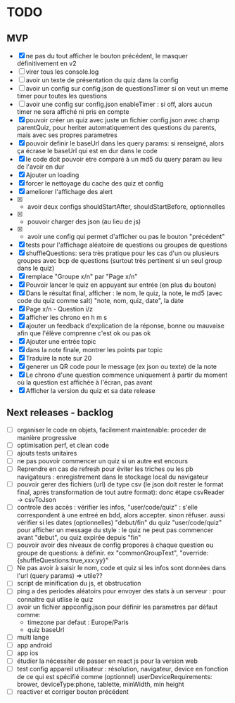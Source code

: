 # TODO

## MVP
- [x] ne pas du tout afficher le bouton précédent, le masquer définitivement en v2
- [ ] virer tous les console.log
- [ ] avoir un texte de présentation du quiz dans la config
- [ ] avoir un config sur config.json de questionsTimer si on veut un meme timer pour toutes les questions
- [ ] avoir une config sur config.json enableTimer : si off, alors aucun timer ne sera affiché ni pris en compte
- [x] pouvoir créer un quiz avec juste un fichier config.json avec champ parentQuiz, pour heriter automatiquement des questions du parents, mais avec ses propres parametres
- [x] pouvoir definir le baseUrl dans les query params: si renseigné, alors ça écrase le baseUrl qui est en dur dans le code
- [x] le code doit pouvoir etre comparé à un md5 du query param au lieu de l'avoir en dur
- [x] Ajouter un loading
- [x] forcer le nettoyage du cache des quiz et config
- [x] ameliorer l'affichage des alert
- [x] - avoir deux configs shouldStartAfter, shouldStartBefore, optionnelles
- [x] - pouvoir charger des json (au lieu de js)
- [x] - avoir une config qui permet d'afficher ou pas le bouton "précédent"
- [x] tests pour l'affichage aléatoire de questions ou groupes de questions
- [x] shuffleQuestions: sera très pratique pour les cas d'un ou plusieurs groupes avec bcp de questions (surtout très pertinent si un seul group dans le quiz)
- [x] remplace "Groupe x/n" par "Page x/n"
- [x] Pouvoir lancer le quiz en appuyant sur entrée (en plus du bouton)
- [x] Dans le résultat final, afficher : le nom, le quiz, la note, le md5 (avec code du quiz comme salt) "note, nom, quiz, date", la date
- [x] Page x/n - Question  i/z
- [x] afficher les chrono en h m s
- [x] ajouter un feedback d'explication de la réponse, bonne ou mauvaise afin que l'élève comprenne c'est ok ou pas ok
- [x] Ajouter une entrée topic
- [x] dans la note finale, montrer les points par topic
- [x] Traduire la note sur 20
- [x] generer un QR code pour le message (ex json ou texte) de la note
- [x] Le chrono d'une question commence uniquement à partir du moment où la question est affichée à l'écran, pas avant
- [x] Afficher la version du quiz et sa date release

## Next releases - backlog
- [ ] organiser le code en objets, facilement maintenable: proceder de manière progressive
- [ ] optimisation perf, et clean code
- [ ] ajouts tests unitaires
- [ ] ne pas pouvoir commencer un quiz si un autre est encours
- [ ] Reprendre en cas de refresh pour éviter les triches ou les pb navigateurs : enregistrement dans le stockage local du navigateur
- [ ] pouvoir gerer des fichiers (url) de type csv (le json doit rester le format final, après transformation de tout autre format): donc étape csvReader -> csvToJson
- [ ] controle des accès : vérifier les infos, "user/code/quiz"  : s'elle correspondent à une entreé en bdd, alors accepter. sinon réfuser. aussi vérifier si les dates (optionnelles) "debut/fin" du quiz "user/code/quiz" pour afficher un message du style : le quiz ne peut pas commencer avant "debut", ou quiz expirée depuis "fin"
- [ ] pouvoir avoir des niveaux de config propores à chaque question ou groupe de questions: à définir. ex "commonGroupText", "override:{shuffleQuestions:true,xxx:yy}"
- [ ] Ne pas avoir à saisir le nom, code et quiz si les infos sont données dans l'url (query params) => utile??
- [ ] script de minification du js, et obstrucation
- [ ] ping a des periodes aléatoirs pour envoyer des stats à un serveur : pour connaitre qui utlise le quiz
- [ ] avoir un fichier appconfig.json pour définir les parametres par défaut comme:
    - timezone par defaut : Europe/Paris
    - quiz baseUrl
- [ ] multi lange
- [ ] app android
- [ ] app ios
- [ ] étudier la nécessiter de passer en react js pour la version web
- [ ] test config appareil utilisateur : résolution, navigateur, device en fonction de ce qui est spécifié comme (optionnel) userDeviceRequirements: brower, deviceType:phone, tablette, minWidth, min height
- [ ] reactiver et corriger bouton précédent